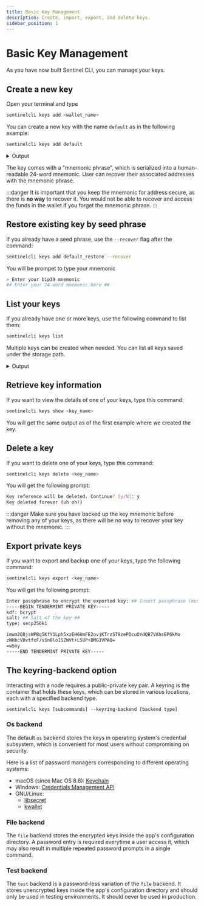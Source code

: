 ```yaml
---
title: Basic Key Management
description: Create, import, export, and delete keys.
sidebar_position: 1
---
```


# Basic Key Management

As you have now built Sentinel CLI, you can manage your keys.

## Create a new key

Open your terminal and type


```bash
sentinelcli keys add <wallet_name>
```

You can create a new key with the name `default` as in the following example:

```bash
sentinelcli keys add default
```

<details><summary>Output</summary>
<p>

#### This is the output of `sentinelcli add key default`

```bash
- name: default
  type: local
  address: sent1706klv73nhw2k3p0yl3l88q9p6vlypudrk3nr7
  pubkey: '{"@type":"/cosmos.crypto.secp256k1.PubKey","key":"AxU17+KenLYWlmN50t+zDNvOz3YtzrBT6YwzGfi56Wvb"}'
  mnemonic: ""

**Important** write this mnemonic phrase in a safe place.
It is the only way to recover your account if you ever forget your password.

fee water butter culture rocket focus render asset boost because perfect cargo amused shuffle easily major enact casual sheriff onion screen wall method dizzy
```

</p>
</details>

The key comes with a "mnemonic phrase", which is serialized into a human-readable 24-word mnemonic. User can recover their associated addresses with the mnemonic phrase.

:::danger
It is important that you keep the mnemonic for address secure, as there is **no way** to recover it. You would not be able to recover and access the funds in the wallet if you forget the mnemonic phrase.
:::

## Restore existing key by seed phrase

If you already have a seed phrase, use the `--recover` flag after the command:

```bash
sentinelcli keys add default_restore --recover
```

You will be prompet to type your mnemonic

```bash
> Enter your bip39 mnemonic
## Enter your 24-word mnemonic here ##
```

## List your keys

If you already have one or more keys, use the following command to list them:

```bash
sentinelcli keys list
```

Multiple keys can be created when needed. You can list all keys saved under the storage path.

<details><summary>Output</summary>
<p>

#### This is the output of `sentinelcli add key default`

```bash
- name: default
  type: local
  address: sent13zzgfl5n05tk97sq7xdgvx5zmfhx6undyw8722
  pubkey: '{"@type":"/cosmos.crypto.secp256k1.PubKey","key":"A6oQhw7UBXp98BxGq8n638dkkYxDhLXHlIsWTdvibY70"}'
  mnemonic: ""
- name: default_recover
  type: local
  address: sent1tsefn9fs66gzjzuld0lf402t6p5rhgwcntzahs
  pubkey: '{"@type":"/cosmos.crypto.secp256k1.PubKey","key":"A0N2NsaJVu4i11jBeoVMvSFDqoGi2nDcJlplMUF9BVS1"}'
  mnemonic: ""
```

</p>
</details>

## Retrieve key information

If you want to view the details of one of your keys, type this command:

```bash
sentinelcli keys show <key_name>
```

You will get the same output as of the first example where we created the key.

## Delete a key

If you want to delete one of your keys, type this command:

```bash
sentinelcli keys delete <key_name>
```

You will get the following prompt:

```bash
Key reference will be deleted. Continue? [y/N]: y
Key deleted forever (uh oh!)
```

:::danger
Make sure you have backed up the key mnemonic before removing any of your keys, as there will be no way to recover your key without the mnemonic.
:::

## Export private keys

If you want to export and backup one of your keys, type the following command:

```bash
sentinelcli keys export <key_name>
```

You will get the following prompt:

```bash
Enter passphrase to encrypt the exported key: ## Insert passphrase (must be at least 8 characters)##
-----BEGIN TENDERMINT PRIVATE KEY-----
kdf: bcrypt
salt: ## Salt of the key ##
type: secp256k1

imwm2Q8jsWPBg5KfY1Lph5xzEH6UmFE2ovjKTrzST9zePDcuOYdQB7VAhsEP6kMo
zWHbcVDvtfxF/sSn8lo1SZWVt+L5UP+BMG1VPAQ=
=wSny
-----END TENDERMINT PRIVATE KEY-----
```

## The keyring-backend option

Interacting with a node requires a public-private key pair. A keyring is the container that holds these keys, which can be stored in various locations, each with a specified backend type.

```
sentinelcli keys [subcommands] --keyring-backend [backend type]
```
### Os backend

The default `os` backend stores the keys in operating system's credential subsystem, which is convenient for most users without compromising on security. 

Here is a list of password managers corresponding to different operating systems:
- macOS (since Mac OS 8.6): [Keychain](https://support.apple.com/en-gb/guide/keychain-access/welcome/mac)
- Windows: [Credentials Management API](https://learn.microsoft.com/en-us/windows/win32/secauthn/credentials-management)
- GNU/Linux:
  - [libsecret](https://gitlab.gnome.org/GNOME/libsecret)
  - [kwallet](https://api.kde.org/frameworks/kwallet/html/index.html)

### File backend

The `file` backend stores the encrypted keys inside the app's configuration directory. A password entry is required everytime a user access it, which may also result in multiple repeated password prompts in a single command.

### Test backend

The `test` backend is a password-less variation of the `file` backend. It stores unencrypted keys inside the app's configuration directory and should only be used in testing environments. It should never be used in production.